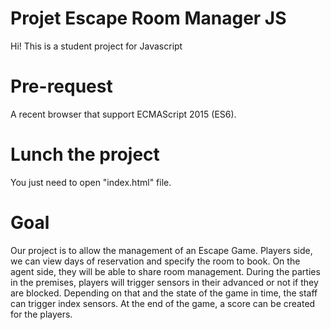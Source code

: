 # Projet Escape Room Manager JS

Hi! This is a student project for Javascript 


# Pre-request

A recent browser that support ECMAScript 2015 (ES6).
 

# Lunch the project

You just need to open "index.html" file.


# Goal

Our project is to allow the management of an Escape Game. 
Players side, we can view days of reservation and specify the room to book.
On the agent side, they will be able to share room management.
During the parties in the premises, players will trigger sensors in their advanced or not if they are blocked.
Depending on that and the state of the game in time, the staff can trigger index sensors. 
At the end of the game, a score can be created for the players.

